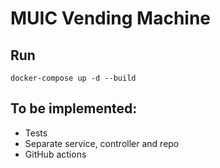 # MUIC Vending Machine

## Run

```
docker-compose up -d --build
```

## To be implemented:

-   Tests
-   Separate service, controller and repo
-   GitHub actions
